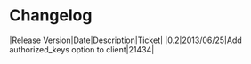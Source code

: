 Changelog
=========

|Release Version|Date|Description|Ticket|
|0.2|2013/06/25|Add authorized_keys option to client|21434|
